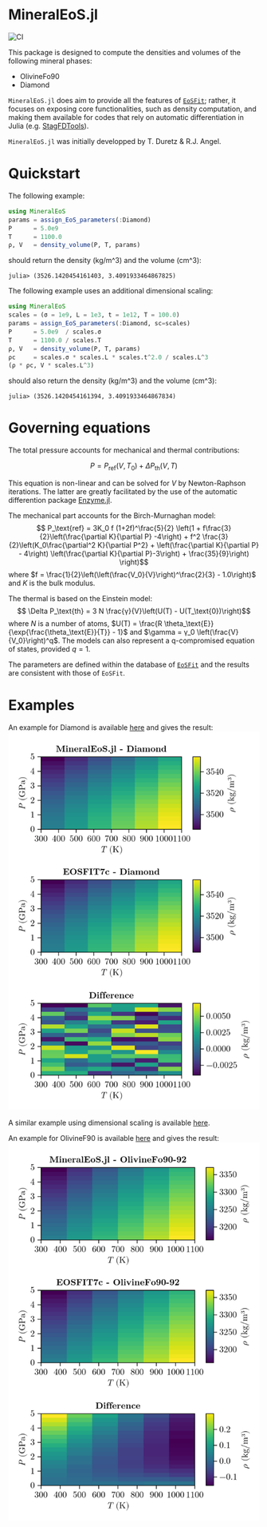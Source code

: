 # MineralEoS.jl

![CI](https://github.com/tduretz/MineralEoS.jl/actions/workflows/UnitTests.yml/badge.svg)

This package is designed to compute the densities and volumes of the following mineral phases:
- OlivineFo90
- Diamond

`MineralEoS.jl` does aim to provide all the features of [`EoSFit`](http://www.rossangel.com/text_eosfit.htm); rather, it focuses on exposing core functionalities, such as density computation, and making them available for codes that rely on automatic differentiation in Julia (e.g. [StagFDTools](https://github.com/tduretz/StagFDTools)).

`MineralEoS.jl` was initially developped by T. Duretz & R.J. Angel.

# Quickstart

The following example:
```julia
using MineralEoS
params = assign_EoS_parameters(:Diamond)
P      = 5.0e9
T      = 1100.0
ρ, V   = density_volume(P, T, params)
```
should return the density (kg/m^3) and the volume (cm^3):
```julia-repl
julia> (3526.1420454161403, 3.4091933464867825)
```

The following example uses an additional dimensional scaling:
```julia
using MineralEoS
scales = (σ = 1e9, L = 1e3, t = 1e12, T = 100.0)
params = assign_EoS_parameters(:Diamond, sc=scales)
P      = 5.0e9  / scales.σ
T      = 1100.0 / scales.T
ρ, V   = density_volume(P, T, params)
ρc     = scales.σ * scales.L * scales.t^2.0 / scales.L^3 
(ρ * ρc, V * scales.L^3)
```
should also return the density (kg/m^3) and the volume (cm^3):
```julia-repl
julia> (3526.1420454161394, 3.4091933464867834)
```

# Governing equations
The total pressure accounts for mechanical and thermal contributions:

```math
P = P_\text{ref}(V, T_\text{0}) + \Delta P_\text{th}(V, T)  
```

This equation is non-linear and can be solved for $V$ by Newton-Raphson iterations. The latter are greatly facilitated by the use of the automatic differention package [Enzyme.jl](https://github.com/EnzymeAD/Enzyme.jl).  

The mechanical part accounts for the Birch-Murnaghan model:\
$$ P_\text{ref} = 3K_0 f (1+2f)^\frac{5}{2}  \left(1 + f\frac{3}{2}\left(\frac{\partial K}{\partial P} -4\right) + f^2 \frac{3}{2}\left(K_0\frac{\partial^2 K}{\partial P^2} + \left(\frac{\partial K}{\partial P} - 4\right) \left(\frac{\partial K}{\partial P}-3\right) + \frac{35}{9}\right) \right)$$
where $f = \frac{1}{2}\left(\left(\frac{V_0}{V}\right)^\frac{2}{3} - 1.0\right)$ and $K$ is the bulk modulus.

The thermal is based on the Einstein model:\
$$ \Delta P_\text{th} = 3 N \frac{γ}{V}\left(U(T) - U(T_\text{0})\right)$$
where $N$ is a number of atoms, $U(T) = \frac{R \theta_\text{E}}{\exp{\frac{\theta_\text{E}}{T}} - 1}$ and $\gamma = γ_0  \left(\frac{V}{V_0}\right)^q$. The models can also represent a q-compromised equation of states, provided $q = 1$. 

The parameters are defined within the database of [`EoSFit`](http://www.rossangel.com/text_eosfit.htm) and the results are consistent with those of `EoSFit`.

# Examples

An example for Diamond is available [here](/example/Diamond.jl) and gives the result:
![](/results/Diamond.png)

A similar example using dimensional scaling is available [here](/example/Diamond_scaled.jl).

An example for OlivineF90 is available [here](/example/OlivineF90.jl) and gives the result:
![](/results/OlivineF90.png)

